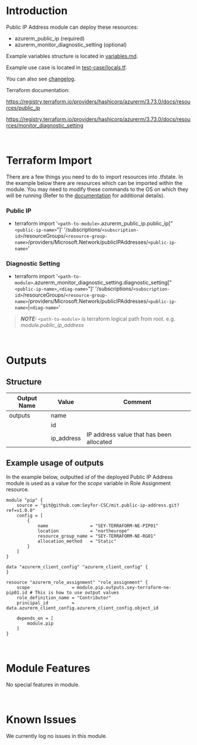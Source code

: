 # Introduction
Public IP Address module can deploy these resources:
* azurerm_public_ip (required)
* azurerm_monitor_diagnostic_setting (optional)

Example variables structure is located in [variables.md](variables.md).

Example use case is located in [test-case/locals.tf](test-case/locals.tf).

You can also see [changelog](changelog.md).

Terraform documentation:

https://registry.terraform.io/providers/hashicorp/azurerm/3.73.0/docs/resources/public_ip

https://registry.terraform.io/providers/hashicorp/azurerm/3.73.0/docs/resources/monitor_diagnostic_setting

&nbsp;

# Terraform Import
There are a few things you need to do to import resources into .tfstate. In the example below there are resources which can be imported within the module. You may need to modify these commands to the OS on which they will be running (Refer to the [documentation](https://developer.hashicorp.com/terraform/cli/commands/import#example-import-into-resource-configured-with-for_each) for additional details).
### Public IP
* terraform import '`<path-to-module>`.azurerm_public_ip.public_ip["`<public-ip-name>`"]' '/subscriptions/`<subscription-id>`/resourceGroups/`<resource-group-name>`/providers/Microsoft.Network/publicIPAddresses/`<public-ip-name>`'
### Diagnostic Setting
* terraform import '`<path-to-module>`.azurerm_monitor_diagnostic_setting.diagnostic_setting["`<public-ip-name>`_`<diag-name>`"]' '/subscriptions/`<subscription-id>`/resourceGroups/`<resource-group-name>`/providers/Microsoft.Network/publicIPAddresses/`<public-ip-name>`|`<diag-name>`'

 > **_NOTE:_** `<path-to-module>` is terraform logical path from root. e.g. _module.public\_ip\_address_

&nbsp;

# Outputs
## Structure

| Output Name | Value      | Comment                                  |
| ----------- | ---------- | ---------------------------------------- |
| outputs     | name       |                                          |
|             | id         |                                          |
|             | ip_address | IP address value that has been allocated |


## Example usage of outputs
In the example below, outputted _id_ of the deployed Public IP Address module is used as a value for the _scope_ variable in Role Assignment resource.
```
module "pip" {
    source = "git@github.com:Seyfor-CSC/mit.public-ip-address.git?ref=v1.0.0"
    config = [
        {
            name                = "SEY-TERRAFORM-NE-PIP01"
            location            = "northeurope"
            resource_group_name = "SEY-TERRAFORM-NE-RG01"
            allocation_method   = "Static"
        }
    ]
}

data "azurerm_client_config" "azurerm_client_config" {
}

resource "azurerm_role_assignment" "role_assignment" {
    scope                = module.pip.outputs.sey-terraform-ne-pip01.id # This is how to use output values
    role_definition_name = "Contributor"
    principal_id         = data.azurerm_client_config.azurerm_client_config.object_id

    depends_on = [
        module.pip
    ]
}
```

&nbsp;

# Module Features
No special features in module.

&nbsp;

# Known Issues
We currently log no issues in this module.